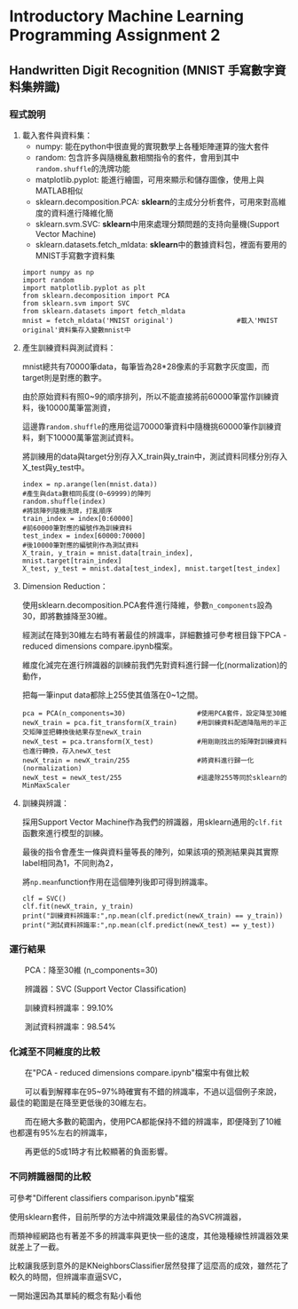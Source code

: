 # Introductory Machine Learning Programming Assignment 2
## Handwritten Digit Recognition (MNIST 手寫數字資料集辨識)

### 程式說明
<ol>
  <li>
    載入套件與資料集： <ul>
    <li>numpy: 能在python中很直覺的實現數學上各種矩陣運算的強大套件</li>
    <li>random: 包含許多與隨機亂數相關指令的套件，會用到其中<code>random.shuffle</code>的洗牌功能</li>
    <li>matplotlib.pyplot: 能進行繪圖，可用來顯示和儲存圖像，使用上與MATLAB相似</li>
    <li>sklearn.decomposition.PCA: <strong>sklearn</strong>的主成分分析套件，可用來對高維度的資料進行降維化簡</li>
    <li>sklearn.svm.SVC: <strong>sklearn</strong>中用來處理分類問題的支持向量機(Support Vector Machine)</li>
    <li>sklearn.datasets.fetch_mldata: <strong>sklearn</strong>中的數據資料包，裡面有要用的MNIST手寫數字資料集</li>
    </ul>
<pre><code>import numpy as np
import random
import matplotlib.pyplot as plt
from sklearn.decomposition import PCA
from sklearn.svm import SVC
from sklearn.datasets import fetch_mldata
mnist = fetch_mldata('MNIST original')                #載入'MNIST original'資料集存入變數mnist中</pre></code>
  </li>
  <li>
    產生訓練資料與測試資料：
    <p>mnist總共有70000筆data，每筆皆為28*28像素的手寫數字灰度圖，而target則是對應的數字。</p>
    <p>由於原始資料有照0~9的順序排列，所以不能直接將前60000筆當作訓練資料，後10000萬筆當測資，</p>
    <p>這邊靠<code>random.shuffle</code>的應用從這70000筆資料中隨機挑60000筆作訓練資料，剩下10000萬筆當測試資料。</p>
    <p>將訓練用的data與target分別存入X_train與y_train中，測試資料同樣分別存入X_test與y_test中。</p>
<pre><code>index = np.arange(len(mnist.data))                                     #產生與data數相同長度(0~69999)的陣列
random.shuffle(index)                                                  #將該陣列隨機洗牌，打亂順序
train_index = index[0:60000]                                           #前60000筆對應的編號作為訓練資料
test_index = index[60000:70000]                                        #後10000筆對應的編號則作為測試資料
X_train, y_train = mnist.data[train_index], mnist.target[train_index]
X_test, y_test = mnist.data[test_index], mnist.target[test_index]</pre></code>
  </li>
  <li>
    Dimension Reduction：
    <p>使用sklearn.decomposition.PCA套件進行降維，參數<code>n_components</code>設為30，即將數據降至30維。</p>
    <p>經測試在降到30維左右時有著最佳的辨識率，詳細數據可參考根目錄下PCA - reduced dimensions compare.ipynb檔案。</p>
    <p>維度化減完在進行辨識器的訓練前我們先對資料進行歸一化(normalization)的動作，</p>
    <p>把每一筆input data都除上255使其值落在0~1之間。</p>
<pre><code>pca = PCA(n_components=30)                  #使用PCA套件，設定降至30維
newX_train = pca.fit_transform(X_train)     #用訓練資料配適降階用的半正交矩陣並把轉換後結果存至newX_train
newX_test = pca.transform(X_test)           #用剛剛找出的矩陣對訓練資料也進行轉換，存入newX_test
newX_train = newX_train/255                 #將資料進行歸一化(normalization)
newX_test = newX_test/255                   #這邊除255等同於sklearn的MinMaxScaler </pre></code>
  </li>
  <li>
    訓練與辨識：
    <p>採用Support Vector Machine作為我們的辨識器，用sklearn通用的<code>clf.fit</code>函數來進行模型的訓練。</p>
    <p>最後的指令會產生一條與資料量等長的陣列，如果該項的預測結果與其實際label相同為1，不同則為2，</p>
    <p>將<code>np.mean</code>function作用在這個陣列後即可得到辨識率。</p>
<pre><code>clf = SVC()
clf.fit(newX_train, y_train)
print("訓練資料辨識率:",np.mean(clf.predict(newX_train) == y_train))
print("測試資料辨識率:",np.mean(clf.predict(newX_test) == y_test))
</pre></code>
  </li>
</ol>

### 運行結果
<p>　　PCA：降至30維 (n_components=30)</p>
<p>　　辨識器：SVC (Support Vector Classification)</p>
<p>　　訓練資料辨識率：99.10%</p>
<p>　　測試資料辨識率：98.54%</p>

### 化減至不同維度的比較
<p>　　在"PCA - reduced dimensions compare.ipynb"檔案中有做比較</p>
<p>　　可以看到解釋率在95~97%時確實有不錯的辨識率，不過以這個例子來說，最佳的範圍是在降至更低後的30維左右。</p>
<p>　　而在絕大多數的範圍內，使用PCA都能保持不錯的辨識率，即便降到了10維也都還有95%左右的辨識率，</p>
<p>　　再更低的5或1時才有比較顯著的負面影響。</p>

### 不同辨識器間的比較
<p>可參考"Different classifiers comparison.ipynb"檔案</p>
<p>使用sklearn套件，目前所學的方法中辨識效果最佳的為SVC辨識器，</p>
<p>而類神經網路也有著差不多的辨識率與更快一些的速度，其他幾種線性辨識器效果就差上了一截。</p>
<p>比較讓我感到意外的是KNeighborsClassifier居然發揮了這麼高的成效，雖然花了較久的時間，但辨識率直逼SVC，</p>
<p>一開始還因為其單純的概念有點小看他</p>

<p></p>
